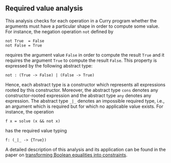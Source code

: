 Required value analysis
-----------------------

This analysis checks for each operation in a Curry program whether
the arguments must have a particular shape in order to
compute some value.
For instance, the negation operation `not` defined by

    not True  = False
    not False = True

requires the argument value `False` in order to compute the result
`True` and it requires the argument `True` to compute the result
`False`. This property is expressed by the following abstract type:

    not : (True -> False) | (False -> True)

Hence, each abstract type is a constructor which represents
all expressions rooted by this constructor.
Moreover, the abstract type `cons` denotes any constructor-rooted
expression and the abstract type `any` denotes any expression.
The abstract type `_|_` denotes an impossible required type, i.e.,
an argument which is required but for which no applicable value exists.
For instance, the operation

    f x = solve (x && not x)

has the required value typing

    f: (_|_ -> {True})

A detailed description of this analysis and its application can be found
in the paper on
[transforming Boolean equalities into constraints](http://doi.org/10.1007/s00165-016-0399-6).
